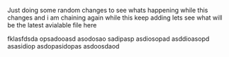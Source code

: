 Just doing some random changes to see whats happening while this changes  and i am chaining again while this keep adding lets see what will be the latest avialable file here


fklasfdsda opsadooasd asodosao sadipasp asdiosopad asddioasopd asasidiop asdopasidopas asdoosdaod 